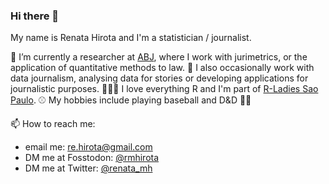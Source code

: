 ### Hi there 👋

My name is Renata Hirota and I'm a statistician / journalist.

🔭 I’m currently a researcher at [ABJ](https://abj.org.br/), where I work with jurimetrics, or the application of quantitative methods to law. 
🌱 I also occasionally work with data journalism, analysing data for stories or developing applications for journalistic purposes.
👩🏻‍💻 I love everything R and I'm part of [R-Ladies Sao Paulo](https://www.meetup.com/pt-BR/rladies-sao-paulo/).
⚾️ My hobbies include playing baseball and D&D 🎲🐉

📫 How to reach me: 
- email me: [re.hirota@gmail.com](mailto:re.hirota@gmail.com)
- DM me at Fosstodon: [@rmhirota](https://fosstodon.org/@rmhirota)
- DM me at Twitter: [@renata_mh](https://twitter.com/renata_mh)
